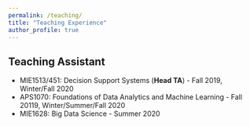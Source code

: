 ```yaml
---
permalink: /teaching/
title: "Teaching Experience"
author_profile: true
---
```


## Teaching Assistant
* MIE1513/451: Decision Support Systems (**Head TA**) - Fall 2019, Winter/Fall 2020
* APS1070: Foundations of Data Analytics and Machine Learning - Fall 20119, Winter/Summer/Fall 2020
* MIE1628: Big Data Science - Summer 2020



